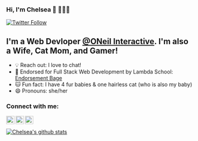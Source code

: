 ### Hi, I'm Chelsea 👋 👩🏻‍💻

[![Twitter Follow](https://img.shields.io/twitter/follow/chelswetz?color=%231DA1F2&label=follow%20%40chelswetz&style=for-the-badge)](https://twitter.com/ChelsWetz)
## I'm a Web Devloper [@ONeil Interactive](https://oneilinteractive.com/). I'm also a Wife, Cat Mom, and Gamer!

- 💡 Reach out: I love to chat! 
- 🏅  Endorsed for Full Stack Web Development by Lambda School: [Endorsement Bage](https://www.youracclaim.com/badges/31854378-f4f3-42a0-b942-427baac345ea?source=linked_in_profile)
- 🐱  Fun fact: I have 4 fur babies & one hairless cat (who is also my baby) 
- 😄  Pronouns: she/her

### Connect with me: 

[<img align="left" alt="Chelsea Wetzel's DEV Profile" width="22px" src="https://d2fltix0v2e0sb.cloudfront.net/dev-badge.svg" />][dev]
[<img align="left" alt="My twitter account | Twitter" width="22px" src="https://cdn.jsdelivr.net/npm/simple-icons@v3/icons/twitter.svg" />][twitter]
[<img align="left" alt="LinkedIn profile | LinkedIn" width="22px" src="https://cdn.jsdelivr.net/npm/simple-icons@v3/icons/linkedin.svg" />][linkedin]
<br />
<br /> 
[![Chelsea's github stats](https://github-readme-stats.vercel.app/api?username=chelsabeth&show_icons=true&theme=dracula)](https://github.com/chelsabeth/github-readme-stats)
  
[dev]: https://dev.to/chelsea_wetzel
[twitter]: https://twitter.com/ChelsWetz
[linkedin]: https://www.linkedin.com/in/chelsea-wetzel/
